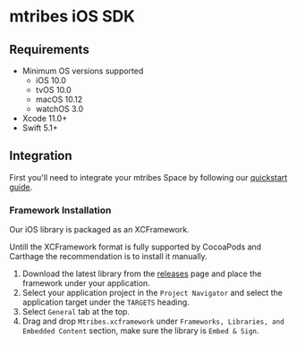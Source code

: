 # mtribes iOS SDK

## Requirements

- Minimum OS versions supported
  - iOS 10.0
  - tvOS 10.0
  - macOS 10.12
  - watchOS 3.0
- Xcode 11.0+
- Swift 5.1+

## Integration

First you'll need to integrate your mtribes Space by following our
[quickstart guide](https://mtribes.com/org/_space/developer).

### Framework Installation

Our iOS library is packaged as an XCFramework. 

Untill the XCFramework format is fully supported by CocoaPods and Carthage the
recommendation is to install it manually.

1. Download the latest library from the [releases](https://github.com/mtribes/client-ios/releases) page and
   place the framework under your application.
1. Select your application project in the `Project Navigator` and select the application target under
   the `TARGETS` heading.
1. Select `General` tab at the top.
1. Drag and drop `Mtribes.xcframework` under `Frameworks, Libraries, and Embedded Content` section,
   make sure the library is `Embed & Sign`.
